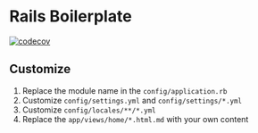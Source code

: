 # Rails Boilerplate

[![codecov](https://codecov.io/gh/harm-matthias-harms/rails-boilerplate/graph/badge.svg?token=9E1D27N8Y2)](https://codecov.io/gh/harm-matthias-harms/rails-boilerplate)

## Customize

1. Replace the module name in the `config/application.rb`
2. Customize `config/settings.yml` and `config/settings/*.yml`
3. Customize `config/locales/**/*.yml`
4. Replace the `app/views/home/*.html.md` with your own content
